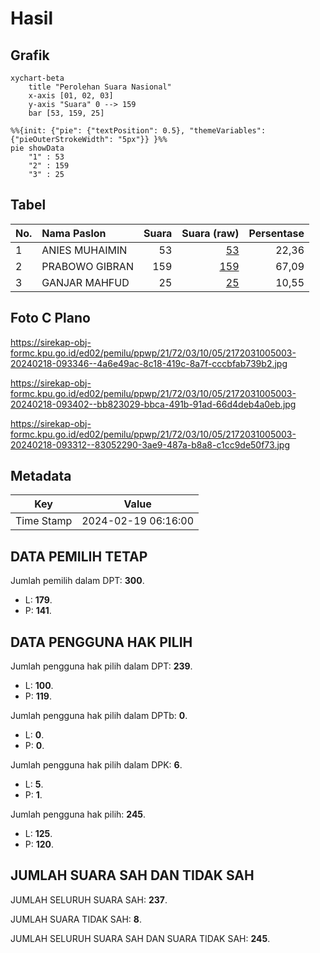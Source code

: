 # Hasil

## Grafik

```mermaid
xychart-beta
    title "Perolehan Suara Nasional"
    x-axis [01, 02, 03]
    y-axis "Suara" 0 --> 159
    bar [53, 159, 25]
```

```mermaid
%%{init: {"pie": {"textPosition": 0.5}, "themeVariables": {"pieOuterStrokeWidth": "5px"}} }%%
pie showData
    "1" : 53
    "2" : 159
    "3" : 25
```

## Tabel

| No. | Nama Paslon    | Suara | Suara (raw) | Persentase |
|:--- |:-------------- | -----:| -----------:| ----------:|
| 1   | ANIES MUHAIMIN | 53    | [53][p-1]   | 22,36      |
| 2   | PRABOWO GIBRAN | 159   | [159][p-2]  | 67,09      |
| 3   | GANJAR MAHFUD  | 25    | [25][p-3]   | 10,55      |


[p-1]: https://github.com/gigit-pemilu/pemilu-2024/blob/main/pilpres/hitung-suara/sub/21-kepulauan-riau/sub/72-kota-tanjung-pinang/sub/03-tanjung-pinang-kota/sub/1005-kampung-bugis/sub/003-tps/sub/paslon-1.txt
[p-2]: https://github.com/gigit-pemilu/pemilu-2024/blob/main/pilpres/hitung-suara/sub/21-kepulauan-riau/sub/72-kota-tanjung-pinang/sub/03-tanjung-pinang-kota/sub/1005-kampung-bugis/sub/003-tps/sub/paslon-2.txt
[p-3]: https://github.com/gigit-pemilu/pemilu-2024/blob/main/pilpres/hitung-suara/sub/21-kepulauan-riau/sub/72-kota-tanjung-pinang/sub/03-tanjung-pinang-kota/sub/1005-kampung-bugis/sub/003-tps/sub/paslon-3.txt

## Foto C Plano

https://sirekap-obj-formc.kpu.go.id/ed02/pemilu/ppwp/21/72/03/10/05/2172031005003-20240218-093346--4a6e49ac-8c18-419c-8a7f-cccbfab739b2.jpg

https://sirekap-obj-formc.kpu.go.id/ed02/pemilu/ppwp/21/72/03/10/05/2172031005003-20240218-093402--bb823029-bbca-491b-91ad-66d4deb4a0eb.jpg

https://sirekap-obj-formc.kpu.go.id/ed02/pemilu/ppwp/21/72/03/10/05/2172031005003-20240218-093312--83052290-3ae9-487a-b8a8-c1cc9de50f73.jpg


## Metadata

| Key        | Value               |
| ---------- | ------------------- |
| Time Stamp | 2024-02-19 06:16:00 |


## DATA PEMILIH TETAP

Jumlah pemilih dalam DPT: **300**.
 * L: **179**.
 * P: **141**.

## DATA PENGGUNA HAK PILIH

Jumlah pengguna hak pilih dalam DPT: **239**.
 * L: **100**.
 * P: **119**.

Jumlah pengguna hak pilih dalam DPTb: **0**.
 * L: **0**.
 * P: **0**.

Jumlah pengguna hak pilih dalam DPK: **6**.
 * L: **5**.
 * P: **1**.

Jumlah pengguna hak pilih: **245**.
 * L: **125**.
 * P: **120**.

## JUMLAH SUARA SAH DAN TIDAK SAH

JUMLAH SELURUH SUARA SAH: **237**.

JUMLAH SUARA TIDAK SAH: **8**.

JUMLAH SELURUH SUARA SAH DAN SUARA TIDAK SAH: **245**.


